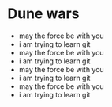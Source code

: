 # Dune wars 

* may the force be with you
* i am trying to learn git
* may the force be with you
* i am trying to learn git
* may the force be with you
* i am trying to learn git
* may the force be with you
* i am trying to learn git